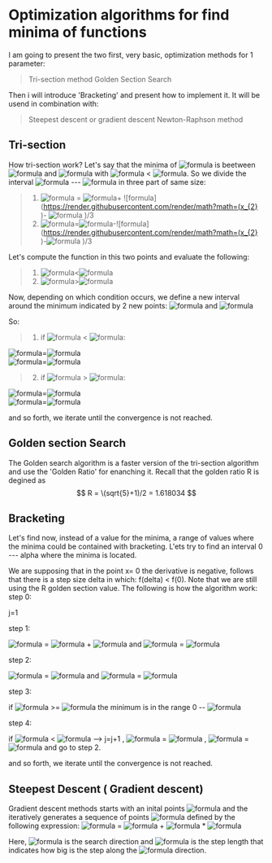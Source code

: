 
# Optimization algorithms for find minima of functions

I am going to present the two first, very basic, optimization methods for 1 parameter:
> Tri-section method
> Golden Section Search


Then i will introduce 'Bracketing' and present how to implement it. It will be usend in combination with:
> Steepest descent or gradient descent
> Newton-Raphson method

## Tri-section

How tri-section work? Let's say that the minima of ![formula](https://render.githubusercontent.com/render/math?math=f(x)  ) is beetween ![formula](https://render.githubusercontent.com/render/math?math=x_{1}  ) and ![formula](https://render.githubusercontent.com/render/math?math=x_{2}  ) with ![formula](https://render.githubusercontent.com/render/math?math=x_{1} ) < ![formula](https://render.githubusercontent.com/render/math?math=x_{2} ). So we divide the interval ![formula](https://render.githubusercontent.com/render/math?math=x_{1} ) --- ![formula](https://render.githubusercontent.com/render/math?math=x_{2} ) in three part of same size:
> 1. ![formula](https://render.githubusercontent.com/render/math?math=x_{3}  ) = ![formula](https://render.githubusercontent.com/render/math?math=x_{1}  )+ ![formula](https://render.githubusercontent.com/render/math?math=(x_{2}  )- ![formula](https://render.githubusercontent.com/render/math?math=x_{1})  )/3
> 2. ![formula](https://render.githubusercontent.com/render/math?math=x_{4}  )=![formula](https://render.githubusercontent.com/render/math?math=x_{2}  )-![formula](https://render.githubusercontent.com/render/math?math=(x_{2}  )-![formula](https://render.githubusercontent.com/render/math?math=x_{1})  )/3

Let's compute the function in this two points and evaluate the following:
> 1. ![formula](https://render.githubusercontent.com/render/math?math=f(x_{3})  )<![formula](https://render.githubusercontent.com/render/math?math=f(x_{4})  )
> 2. ![formula](https://render.githubusercontent.com/render/math?math=f(x_{3})  )>![formula](https://render.githubusercontent.com/render/math?math=f(x_{4})  )

Now, depending on which condition occurs, we define a new interval around the minimum indicated by 2 new points: ![formula](https://render.githubusercontent.com/render/math?math=x_{1}^{new}  ) and ![formula](https://render.githubusercontent.com/render/math?math=x_{2}^{new}  )

So:
> 1. if ![formula](https://render.githubusercontent.com/render/math?math=f(x_{3})  ) < ![formula](https://render.githubusercontent.com/render/math?math=f(x_{3})  ):

   ![formula](https://render.githubusercontent.com/render/math?math=x_{1}^{new}  )=![formula](https://render.githubusercontent.com/render/math?math=x_{1}  )   
   ![formula](https://render.githubusercontent.com/render/math?math=x_{2}^{new}  )=![formula](https://render.githubusercontent.com/render/math?math=x_{4}  )
   
> 2. if ![formula](https://render.githubusercontent.com/render/math?math=f(x_{3})  ) > ![formula](https://render.githubusercontent.com/render/math?math=f(x_{3})  ):

   ![formula](https://render.githubusercontent.com/render/math?math=x_{1}^{new}  )=![formula](https://render.githubusercontent.com/render/math?math=x_{3}  )     
   ![formula](https://render.githubusercontent.com/render/math?math=x_{2}^{new}  )=![formula](https://render.githubusercontent.com/render/math?math=x_{2}  )
    
and so forth, we iterate until the convergence is not reached.

## Golden section Search

 The Golden search algorithm is a faster version of the tri-section algorithm and use the 'Golden Ratio' for enanching it. Recall that the golden ratio R is degined as $$ R = \(sqrt{5}+1)/2 = 1.618034 $$
 
 ## Bracketing
 
 Let's find now, instead of a value for the minima, a range of values where the minima could be contained with bracketing.  L'ets try to find an interval 0 --- alpha where the minima is located. 
 
We are supposing that in the point x= 0 the derivative is negative, follows that there is a step size delta in which: f(delta) < f(0). Note that we are still using the R golden section value.
The following is how the algorithm work:
step 0:

 j=1
 
 step 1:

![formula](https://render.githubusercontent.com/render/math?math=x_{1}  ) = ![formula](https://render.githubusercontent.com/render/math?math=x_{1}  ) + ![formula](https://render.githubusercontent.com/render/math?math=delta  ) and ![formula](https://render.githubusercontent.com/render/math?math=f(x_{1})  ) = ![formula](https://render.githubusercontent.com/render/math?math=f_{1}  )

step 2:

![formula](https://render.githubusercontent.com/render/math?math=x_{2}  ) = ![formula](https://render.githubusercontent.com/render/math?math=delta*R^{j}  ) and ![formula](https://render.githubusercontent.com/render/math?math=f(x_{2})  ) = ![formula](https://render.githubusercontent.com/render/math?math=f_{2}  )
 
step 3:

if ![formula](https://render.githubusercontent.com/render/math?math=f_{2}  ) >= ![formula](https://render.githubusercontent.com/render/math?math=f_{1}  ) the minimum is in the range 0 --  ![formula](https://render.githubusercontent.com/render/math?math=x_{2}  )

step 4:

if ![formula](https://render.githubusercontent.com/render/math?math=f_{2}  ) < ![formula](https://render.githubusercontent.com/render/math?math=f_{1}  ) --> j=j+1 ,  ![formula](https://render.githubusercontent.com/render/math?math=x_{1}  ) = ![formula](https://render.githubusercontent.com/render/math?math=x_{2}  )  , ![formula](https://render.githubusercontent.com/render/math?math=f(x_{1})  ) = ![formula](https://render.githubusercontent.com/render/math?math=f(x_{2})  ) and go to step 2.

and so forth, we iterate until the convergence is not reached.

## Steepest Descent ( Gradient descent)

Gradient descent methods starts with an inital points ![formula](https://render.githubusercontent.com/render/math?math=x_{0}  ) and the iteratively generates a sequence of points ![formula](https://render.githubusercontent.com/render/math?math=x_{k}  ) defined by the following expression: 
![formula](https://render.githubusercontent.com/render/math?math=x_{k+1}  ) = ![formula](https://render.githubusercontent.com/render/math?math=x_{k}  ) + ![formula](https://render.githubusercontent.com/render/math?math=alpha_{k}  ) * ![formula](https://render.githubusercontent.com/render/math?math=p_{k}  )

Here, ![formula](https://render.githubusercontent.com/render/math?math=p_{k}  ) is the search direction and ![formula](https://render.githubusercontent.com/render/math?math=alpha_{k}  ) is the step length that indicates how big is the step along the ![formula](https://render.githubusercontent.com/render/math?math=p_{k}  ) direction.



